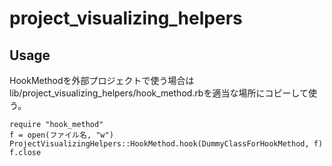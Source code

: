 project_visualizing_helpers
===========================

Usage
-----
HookMethodを外部プロジェクトで使う場合は
lib/project_visualizing_helpers/hook_method.rbを適当な場所にコピーして使う。
```
require "hook_method"
f = open(ファイル名, "w")
ProjectVisualizingHelpers::HookMethod.hook(DummyClassForHookMethod, f)
f.close
```

